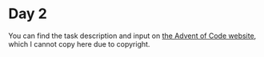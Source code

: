 # Day 2

You can find the task description and input on [the Advent of Code website](https://adventofcode.com/2023/day/2), which I cannot copy here due to copyright.
